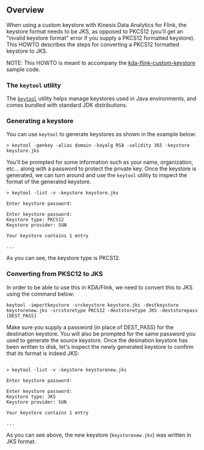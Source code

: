 ## Overview
When using a custom keystore with Kinesis Data Analytics for Flink, the keystore format needs to be JKS, as opposed to PKCS12 (you'll get an "invalid keystore format" error if you supply a PKCS12 formatted keystore). This HOWTO describes the steps for converting a PKCS12 formatted keystore to JKS.

NOTE: This HOWTO is meant to accompany the [kda-flink-custom-keystore](https://github.com/karthitect/kda-flink-custom-keystore) sample code.

### The `keytool` utility

The [`keytool`](https://docs.oracle.com/javase/8/docs/technotes/tools/unix/keytool.html) utility helps manage keystores used in Java environments, and comes bundled with standard JDK distributions.

### Generating a keystore

You can use `keytool` to generate keystores as shown in the example below:

```
> keytool -genkey -alias domain -keyalg RSA -validity 365 -keystore keystore.jks
```
You'll be prompted for some information such as your name, organization, etc... along with a password to protect the private key. Once the keystore is generated, we can turn around and use the `keytool` utility to inspect the format of the generated keystore.

```
> keytool -list -v -keystore keystore.jks

Enter keystore password:

Enter keystore password:  
Keystore type: PKCS12
Keystore provider: SUN

Your keystore contains 1 entry

...

```
As you can see, the keystore type is PKCS12.

### Converting from PKSC12 to JKS

In order to be able to use this in KDA/Flink, we need to convert this to JKS using the command below:

```
keytool -importkeystore -srckeystore keystore.jks -destkeystore keystorenew.jks -srcstoretype PKCS12 -deststoretype JKS -deststorepass [DEST_PASS]
```
Make sure you supply a password (in place of DEST_PASS) for the destination keystore. You will also be prompted for the same password you used to generate the source keystore. Once the desination keystore has been written to disk, let's inspect the newly generated keystore to confirm that its format is indeed JKS:

```

> keytool -list -v -keystore keystorenew.jks

Enter keystore password:

Enter keystore password:  
Keystore type: JKS
Keystore provider: SUN

Your keystore contains 1 entry

...

```

As you can see above, the new keystore (`keystorenew.jks`) was written in JKS format.